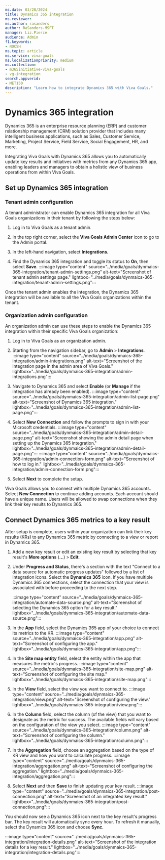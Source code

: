 ```yaml
---
ms.date: 03/28/2024
title: Dynamics 365 integration
ms.reviewer: 
ms.author: rasanders
author: RaSanders-MSFT
manager: Liz.Pierce
audience: Admin
f1.keywords:
- NOCSH
ms.topic: article
ms.service: viva-goals
ms.localizationpriority: medium
ms.collection:  
- m365initiative-viva-goals
- vg-integration
search.appverid:
- MET150
description: "Learn how to integrate Dynamics 365 with Viva Goals."
---
```


# Dynamics 365 integration

Dynamics 365 is an enterprise resource planning (ERP) and customer relationship management (CRM) solution provider that includes many intelligent business applications, such as Sales, Customer Service, Marketing, Project Service, Field Service, Social Engagement, HR, and more.

Integrating Viva Goals with Dynamics 365 allows you to automatically update key results and initiatives with metrics from any Dynamics 365 app, enabling leaders and managers to obtain a holistic view of business operations from within Viva Goals.
  
## Set up Dynamics 365 integration

### Tenant admin configuration

A tenant administrator can enable Dynamics 365 integration for all Viva Goals organizations in their tenant by following the steps below:

1. Log in to Viva Goals as a tenant admin.

1. In the top right corner, select the **Viva Goals Admin Center** icon to go to the Admin portal.

1. In the left-hand navigation, select **Integrations**.

1. Find the Dynamics 365 integration and toggle its status to **On**, then select **Save**.
 :::image type="content" source="../media/goals/dynmaics-365-integration/tenant-admin-settings.png" alt-text="Screenshot of tenant admin settings page." lightbox="../media/goals/dynmaics-365-integration/tenant-admin-settings.png":::

Once the tenant admin enables the integration, the Dynamics 365 integration will be available to all the Viva Goals organizations within the tenant.

### Organization admin configuration

An organization admin can use these steps to enable the Dynamics 365 integration within their specific Viva Goals organization:

1. Log in to Viva Goals as an organization admin.

1. Starting from the navigation sidebar, go to **Admin** > **Integrations**.
 :::image type="content" source="../media/goals/dynmaics-365-integration/admin-integrations.png" alt-text="Screenshot of the integration page in the admin area of Viva Goals." lightbox="../media/goals/dynmaics-365-integration/admin-integrations.png":::

1. Navigate to Dynamics 365 and select **Enable** (or **Manage** if the integration has already been enabled).
 :::image type="content" source="../media/goals/dynmaics-365-integration/admin-list-page.png" alt-text="Screenshot of Dynamics 365 integration." lightbox="../media/goals/dynmaics-365-integration/admin-list-page.png":::

1. Select **New Connection** and follow the prompts to sign in with your Microsoft credentials.
 :::image type="content" source="../media/goals/dynmaics-365-integration/admin-detail-page.png" alt-text="Screenshot showing the admin detail page when setting up the Dynamics 365 integration." lightbox="../media/goals/dynmaics-365-integration/admin-detail-page.png":::
 :::image type="content" source="../media/goals/dynmaics-365-integration/admin-connection-form.png" alt-text="Screenshot of how to log in." lightbox="../media/goals/dynmaics-365-integration/admin-connection-form.png":::

1. Select **Next** to complete the setup.

Viva Goals allows you to connect with multiple Dynamics 365 accounts. Select **New Connection** to continue adding accounts. Each account should have a unique name. Users will be allowed to swap connections when they link their key results to Dynamics 365.

## Connect Dynamics 365 metrics to a key result

After setup is complete, users within your organization can link their key results (KRs) to any Dynamics 365 metric by connecting to a view or report in Dynamics 365.

1. Add a new key result or edit an existing key result by selecting that key result's **More options** (**...**) > **Edit**.

1. Under **Progress and Status**, there's a section with the text "Connect to a data source for automatic progress updates" followed by a list of integration icons. Select the **Dynamics 365** icon. If you have multiple Dynamics 365 connections, select the connection that your view is associated with before proceeding to the next step.

    :::image type="content" source="../media/goals/dynmaics-365-integration/automate-data-source.png" alt-text="Screenshot of selecting the Dynamics 365 option for a key result." lightbox="../media/goals/dynmaics-365-integration/automate-data-source.png":::

1. In the **App** field, select the Dynamics 365 app of your choice to connect its metrics to the KR.
 :::image type="content" source="../media/goals/dynmaics-365-integration/app.png" alt-text="Screenshot of configuring the app." lightbox="../media/goals/dynmaics-365-integration/app.png":::

1. In the **Site map entity** field, select the entity within the app that measures the metric's progress.
 :::image type="content" source="../media/goals/dynmaics-365-integration/site-map.png" alt-text="Screenshot of configuring the site map." lightbox="../media/goals/dynmaics-365-integration/site-map.png":::

1. In the **View** field, select the view you want to connect to.
 :::image type="content" source="../media/goals/dynmaics-365-integration/view.png" alt-text="Screenshot of configuring the view." lightbox="../media/goals/dynmaics-365-integration/view.png":::

1. In the **Column** field, select the column (of the view) that you want to designate as the metric for success. The available fields will vary based on the configuration of the view you select.
 :::image type="content" source="../media/goals/dynmaics-365-integration/column.png" alt-text="Screenshot of configuring the column." lightbox="../media/goals/dynmaics-365-integration/column.png":::

1. In the **Aggregation** field, choose an aggregation based on the type of KR view and how you want to calculate progress.
 :::image type="content" source="../media/goals/dynmaics-365-integration/aggregation.png" alt-text="Screenshot of configuring the aggregation." lightbox="../media/goals/dynmaics-365-integration/aggregation.png":::

1. Select **Next** and then **Save** to finish updating your key result.
 :::image type="content" source="../media/goals/dynmaics-365-integration/post-connection.png" alt-text="Screenshot of an integrated key result." lightbox="../media/goals/dynmaics-365-integration/post-connection.png":::

You should now see a Dynamics 365 icon next to the key result's progress bar. The key result will automatically sync every hour. To refresh it manually, select the Dynamics 365 icon and choose **Sync**.

:::image type="content" source="../media/goals/dynmaics-365-integration/integration-details.png" alt-text="Screenshot of the integration details for a key result." lightbox="../media/goals/dynmaics-365-integration/integration-details.png":::
